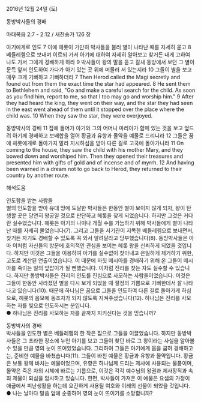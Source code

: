 2016년 12월 24일 (토)

동방박사들의 경배



마태복음 2:7 - 2:12 / 새찬송가 126 장


아기에게로 인도
7 이에 헤롯이 가만히 박사들을 불러 별이 나타난 때를 자세히 묻고 8 베들레헴으로 보내며 이르되 가서 아기에 대하여 자세히 알아보고 찾거든 내게 고하여 나도 가서 그에게 경배하게 하라 9 박사들이 왕의 말을 듣고 갈새 동방에서 보던 그 별이 문득 앞서 인도하여 가다가 아기 있는 곳 위에 머물러 서 있는지라 10 그들이 별을 보고 매우 크게 기뻐하고 기뻐하더라
7 Then Herod called the Magi secretly and found out from them the exact time the star had appeared. 8 He sent them to Bethlehem and said, "Go and make a careful search for the child. As soon as you find him, report to me, so that I too may go and worship him." 9 After they had heard the king, they went on their way, and the star they had seen in the east went ahead of them until it stopped over the place where the child was. 10 When they saw the star, they were overjoyed. 


동방박사의 경배
11 집에 들어가 아기와 그의 어머니 마리아가 함께 있는 것을 보고 엎드려 아기께 경배하고 보배합을 열어 황금과 유향과 몰약을 예물로 드리니라 12 그들은 꿈에 헤롯에게로 돌아가지 말라 지시하심을 받아 다른 길로 고국에 돌아가니라
11 On coming to the house, they saw the child with his mother Mary, and they bowed down and worshiped him. Then they opened their treasures and presented him with gifts of gold and of incense and of myrrh. 12 And having been warned in a dream not to go back to Herod, they returned to their country by another route.

해석도움





인도함을 받는 사람들  
별의 인도함을 받아 유대 땅에 도달한 박사들은 한동안 별이 보이지 않게 되자, 왕이 탄생할 곳은 당연히 왕궁일 것으로 판단하고 헤롯을 찾게 되었습니다. 하지만 그것은 커다란 실수였습니다. 헤롯은 아기의 나이나 개월 수를 가늠하기 위해 박사들에게 별이 나타난 때를 자세히 물었습니다(7). 그리고 그들을 서기관이 지목한 베들레헴으로 보내면서, 찾거든 자기도 경배할 수 있도록 꼭 와서 알려달라고 당부했습니다(8). 동방박사들은 아마 이처럼 자신들의 방문에 호의적인 관심을 보이는 헤롯 왕을 신뢰하게 되었을 것입니다. 하지만 이것은 그들을 이용하여 아기를 실수없이 찾아내고 은밀하게 제거하기 위한, 고도로 계산된 연출이었습니다. 이 때문에 자칫 메시아를 경배하기 위해 온 그들이 메시아를 죽이는 일의 앞잡이가 될 뻔했습니다. 이처럼 진리를 찾는 자도 실수할 수 있습니다. 하지만 동방박사들은 진리의 인도를 진심으로 사모하는 사람들이었습니다. 이것은 그들이 한동안 사라졌던 별을 다시 보게 되었을 때 절정의 기쁨으로 기뻐한데서 잘 나타나고 있습니다(10). 때문에 하나님은 꿈으로 그들을 인도하여 다른 길로 돌아가게 하심으로, 헤롯의 음모에 동조자가 되지 않도록 지켜주셨습니다(12). 하나님은 진리를 사모하는 자를 빛으로 인도하시는 분입니다.  
● 하나님은 진리를 사모하는 자를 끝까지 지키신다는 것을 믿습니까?

동방박사의 경배  
박사들을 인도한 별은 베들레헴의 한 작은 집으로 그들을 이끌었습니다. 하지만 동방박사들은 그 초라한 장소에 누인 아기를 보고 그들이 찾던 바로 그 왕이라는 사실을 알아볼 수 있을 만큼 영의 눈이 뜨여있었습니다. 그리하여 그들은 아기에게 몸을 굽혀 경배하고는, 준비한 예물을 바쳤습니다(11). 그들이 바친 예물은 황금과 유향과 몰약입니다. 황금은 보통 왕께 바치는 예물이었으며, 유향은 하나님께 드리는 제사에 사용되는 물품이며, 몰약은 죽은 자의 시체에 바르는 기름으로, 이것은 각각 예수님의 왕권과 제사장직과 속죄 제물이 되심을 암시하고 있습니다. 한편, 박사들이 가져온 이 예물은 요셉의 가정이 애굽에서 피난생활을 하는데 요긴하게 사용될 여호와 이레의 선물이 되었을 것입니다. 
● 나는 날마다 말씀 앞에 순종하며 영의 눈이 뜨이기를 소망합니까?